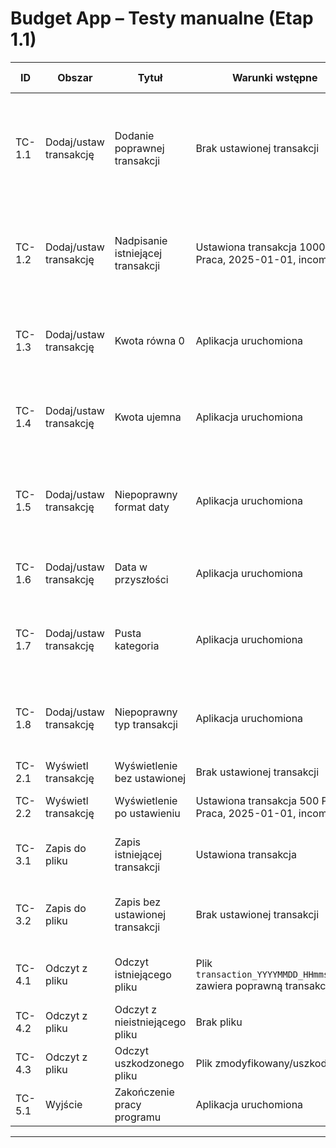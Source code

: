# Budget App – Testy manualne (Etap 1.1)

| ID     | Obszar                 | Tytuł                             | Warunki wstępne                                                    | Kroki                                                                                                                                                                                               | Oczekiwany rezultat                                                             | Priorytet | Status | Uwagi                                          |
|--------|------------------------|-----------------------------------|--------------------------------------------------------------------|-----------------------------------------------------------------------------------------------------------------------------------------------------------------------------------------------------|---------------------------------------------------------------------------------|-----------|--------|------------------------------------------------|
| TC-1.1 | Dodaj/ustaw transakcję | Dodanie poprawnej transakcji      | Brak ustawionej transakcji                                         | 1) Uruchom aplikację <br> 2) Wybierz `1. Dodaj/ustaw transakcję` <br> 3) Kwota: 1000 <br> 4) Kategoria: Praca <br> 5) Data: 2025-01-01 <br> 6) Typ: income <br> 7) Wybierz `2. Wyświetl transakcję` | Transakcja widoczna z wprowadzonymi wartościami                                 | Wysoki    |        |                                                |
| TC-1.2 | Dodaj/ustaw transakcję | Nadpisanie istniejącej transakcji | Ustawiona transakcja 1000 PLN, Praca, 2025-01-01, income           | 1) Wybierz `1. Dodaj/ustaw transakcję` <br> 2) Kwota: 200 <br> 3) Kategoria: Jedzenie <br> 4) Data: 2025-02-01 <br> 5) Typ: expense <br> 6) Wybierz `2. Wyświetl transakcję`                        | Widoczna tylko nowa transakcja (200, Jedzenie, 2025-02-01, expense)             | Średni    |        |                                                |
| TC-1.3 | Dodaj/ustaw transakcję | Kwota równa 0                     | Aplikacja uruchomiona                                              | 1) Wybierz `1. Dodaj/ustaw transakcję` <br> 2) Kwota: 0 <br> 3) Kategoria: Test <br> 4) Data: 2025-01-01 <br> 5) Typ: income                                                                        | Komunikat błędu: **Kwota musi być większa od 0**                                | Wysoki    |        |                                                |
| TC-1.4 | Dodaj/ustaw transakcję | Kwota ujemna                      | Aplikacja uruchomiona                                              | 1) Wybierz `1. Dodaj/ustaw transakcję` <br> 2) Kwota: -500 <br> 3) Kategoria: Test <br> 4) Data: 2025-01-01 <br> 5) Typ: expense                                                                    | Komunikat błędu: **Kwota musi być większa od 0**                                | Wysoki    |        |                                                |
| TC-1.5 | Dodaj/ustaw transakcję | Niepoprawny format daty           | Aplikacja uruchomiona                                              | 1) Wybierz `1. Dodaj/ustaw transakcję` <br> 2) Data: `01-01-2025` (zły format)                                                                                                                      | Komunikat błędu: **Niepoprawny format daty. Użyj YYYY-MM-DD, np. 2025-01-01**   | Wysoki    |        |                                                |
| TC-1.6 | Dodaj/ustaw transakcję | Data w przyszłości                | Aplikacja uruchomiona                                              | 1) Wybierz `1. Dodaj/ustaw transakcję` <br> 2) Data: (jutrzejsza data)                                                                                                                              | Komunikat błędu: **Data nie może być w przyszłości**                            | Wysoki    |        |                                                |
| TC-1.7 | Dodaj/ustaw transakcję | Pusta kategoria                   | Aplikacja uruchomiona                                              | 1) Wybierz `1. Dodaj/ustaw transakcję` <br> 2) Kategoria: (pusty string)                                                                                                                            | Aplikacja akceptuje pustą kategorię (obecne ograniczenie)                       | Niski     |        | Walidacja kategorii pojawi się na Etapie 1.2e  |
| TC-1.8 | Dodaj/ustaw transakcję | Niepoprawny typ transakcji        | Aplikacja uruchomiona                                              | 1) Wybierz `1. Dodaj/ustaw transakcję` <br> 2) Typ: bonus                                                                                                                                           | Komunikat błędu: **Niepoprawny typ. Wpisz 'income' lub 'expense'.**             | Niski     |        |                                                |
| TC-2.1 | Wyświetl transakcję    | Wyświetlenie bez ustawionej       | Brak ustawionej transakcji                                         | 1) Wybierz `2. Wyświetl transakcję`                                                                                                                                                                 | Komunikat: **Brak transakcji**                                                  | Średni    |        |                                                |
| TC-2.2 | Wyświetl transakcję    | Wyświetlenie po ustawieniu        | Ustawiona transakcja 500 PLN, Praca, 2025-01-01, income            | 1) Wybierz `2. Wyświetl transakcję`                                                                                                                                                                 | Wyświetla szczegóły transakcji                                                  | Średni    |        |                                                |
| TC-3.1 | Zapis do pliku         | Zapis istniejącej transakcji      | Ustawiona transakcja                                               | 1) Wybierz `3. Zapisz do pliku` <br> 2) Sprawdź, czy powstał plik `transaction_YYYYMMDD_HHmmss.txt`                                                                                                 | Plik istnieje i zawiera serializowany obiekt                                    | Wysoki    |        |                                                |
| TC-3.2 | Zapis do pliku         | Zapis bez ustawionej transakcji   | Brak ustawionej transakcji                                         | 1) Wybierz `3. Zapisz do pliku`                                                                                                                                                                     | Komunikat błędu: **Brak ustawionej transakcji do zapisania.**                   | Średni    |        |                                                |
| TC-4.1 | Odczyt z pliku         | Odczyt istniejącego pliku         | Plik `transaction_YYYYMMDD_HHmmss.txt` zawiera poprawną transakcję | 1) Wybierz `4. Wczytaj z pliku` <br> 2) Wybierz `2. Wyświetl transakcję`                                                                                                                            | Odczytana i wyświetlona poprawna transakcja                                     | Wysoki    |        |                                                |
| TC-4.2 | Odczyt z pliku         | Odczyt z nieistniejącego pliku    | Brak pliku                                                         | 1) Wybierz `4. Wczytaj z pliku`                                                                                                                                                                     | Komunikat błędu o braku pliku                                                   | Średni    |        |                                                |
| TC-4.3 | Odczyt z pliku         | Odczyt uszkodzonego pliku         | Plik zmodyfikowany/uszkodzony                                      | 1) Wybierz `4. Wczytaj z pliku`                                                                                                                                                                     | Komunikat błędu deserializacji                                                  | Średni    |        |                                                |
| TC-5.1 | Wyjście                | Zakończenie pracy programu        | Aplikacja uruchomiona                                              | 1) Wybierz `5. Wyjście`                                                                                                                                                                             | Program kończy działanie bez błędów                                             | Niski     |        |                                                |
-----------------------------------------------------------------------------------------------------------------------------------------------------------------------------------------------------------------------------------------------------------------------------------------------------------------------------------------------------------------------------------------------------------------------------------------------------------------------------------------------------------